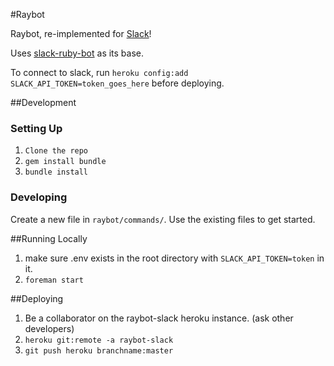 #Raybot

Raybot, re-implemented for [Slack](http://raybeam.slack.com)!

Uses [slack-ruby-bot](https://github.com/dblock/slack-ruby-bot/tree/v0.8.2) as
its base.

To connect to slack, run `heroku config:add SLACK_API_TOKEN=token_goes_here`
before deploying.

##Development
### Setting Up
1. `Clone the repo`
1. `gem install bundle`
1. `bundle install`

### Developing
Create a new file in `raybot/commands/`.  Use the existing files to get started.

##Running Locally
1. make sure .env exists in the root directory with `SLACK_API_TOKEN=token` in
it.
1. `foreman start`

##Deploying
1. Be a collaborator on the raybot-slack heroku instance. (ask other developers)
1. `heroku git:remote -a raybot-slack`
1. `git push heroku branchname:master`

